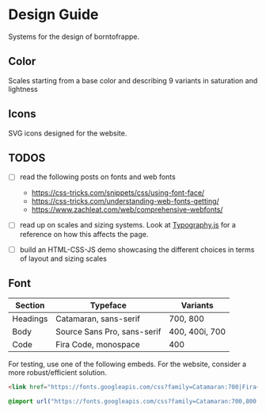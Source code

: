# Design Guide

Systems for the design of borntofrappe.

## Color

Scales starting from a base color and describing 9 variants in saturation and lightness

## Icons

SVG icons designed for the website.

## TODOS

- [ ] read the following posts on fonts and web fonts

  - https://css-tricks.com/snippets/css/using-font-face/
  - https://css-tricks.com/understanding-web-fonts-getting/
  - https://www.zachleat.com/web/comprehensive-webfonts/

- [ ] read up on scales and sizing systems. Look at [Typography.js](https://kyleamathews.github.io/typography.js/) for a reference on how this affects the page.

- [ ] build an HTML-CSS-JS demo showcasing the different choices in terms of layout and sizing scales

## Font

| Section  | Typeface                    | Variants       |
| -------- | --------------------------- | -------------- |
| Headings | Catamaran, sans-serif       | 700, 800       |
| Body     | Source Sans Pro, sans-serif | 400, 400i, 700 |
| Code     | Fira Code, monospace        | 400            |

For testing, use one of the following embeds. For the website, consider a more robust/efficient solution.

```html
<link href="https://fonts.googleapis.com/css?family=Catamaran:700|Fira+Code|Source+Sans+Pro:400,400i,700&display=swap" rel="stylesheet" />
```

```css
@import url("https://fonts.googleapis.com/css?family=Catamaran:700,800|Fira+Code|Source+Sans+Pro:400,400i,700&display=swap");
```
